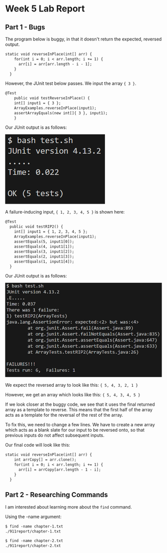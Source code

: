 # Week 5 Lab Report
## Part 1 - Bugs
The program below is buggy, in that it doesn't return the expected, reversed output.

```
static void reverseInPlace(int[] arr) {
    for(int i = 0; i < arr.length; i += 1) {
      arr[i] = arr[arr.length - i - 1];
    }
  }
```

However, the JUnit test below passes. We input the array `{ 3 }`.

```
@Test 
	public void testReverseInPlace() {
    int[] input1 = { 3 };
    ArrayExamples.reverseInPlace(input1);
    assertArrayEquals(new int[]{ 3 }, input1);
	}
```
Our JUnit output is as follows:

![Image](successtest.PNG)

A failure-inducing input, `{ 1, 2, 3, 4, 5 }` is shown here:

```
@Test
  public void testRIP2() {
    int[] input1 = { 1, 2, 3, 4, 5 };
    ArrayExamples.reverseInPlace(input1);
    assertEquals(5, input1[0]);
    assertEquals(4, input1[1]);
    assertEquals(3, input1[2]);
    assertEquals(2, input1[3]);
    assertEquals(1, input1[4]);
  }
```

Our JUnit output is as follows:

![Image](failtest.PNG)

We expect the reversed array to look like this: ` { 5, 4, 3, 2, 1 } `

However, we get an array which looks like this: ` { 5, 4, 3, 4, 5 } `

If we look closer at the buggy code, we see that it uses the final returned array as a template to reverse. This means that the first half of the array acts as a template for the reversal of the rest of the array.

To fix this, we need to change a few lines. We have to create a new array which acts as a blank slate for our input to be reversed onto, so that previous inputs do not affect subsequent inputs.

Our final code will look like this:
```
static void reverseInPlace(int[] arr) {
    int arrCopy[] = arr.clone();
    for(int i = 0; i < arr.length; i += 1) {
      arr[i] = arrCopy[arr.length - 1 - i];
    }
  }
```

## Part 2 - Researching Commands
I am interested about learning more about the `find` command.

Using the -name argument:

```
$ find -name chapter-1.txt
./911report/chapter-1.txt
```

```
$ find -name chapter-2.txt
./911report/chapter-2.txt
```




